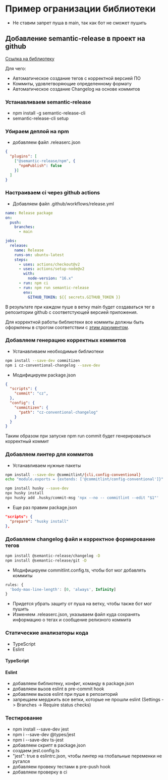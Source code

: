 # Пример огранизации библиотеки

- Не ставим запрет пуша в main, так как бот не сможет пушить

## Добавление semantic-release в проект на github

[Ссылка на библиотеку](https://github.com/semantic-release/semantic-release)

Для чего:
- Автоматическое создание тегов с корректной версией ПО
- Коммиты, удовлетворяющие определенному формату
- Автоматическое создание Changelog на основе коммитов

### Устанавливаем semantic-release

- npm install -g semantic-release-cli
- semantic-release-cli setup

### Убираем деплой на npm

- добавляем файл .releaserc.json
```json
{
  "plugins": [
    ["@semantic-release/npm", {
      "npmPublish": false
    }]
  ]
}
```

### Настраиваем ci через github actions

- Добавляем файл .github/workflows/release.yml

```yml
name: Release package
on:
  push:
    branches:
      - main

jobs:
  release:
    name: Release
    runs-on: ubuntu-latest
    steps:
      - uses: actions/checkout@v2
      - uses: actions/setup-node@v2
        with:
          node-version: "16.x"
      - run: npm ci
      - run: npm run semantic-release
        env:
          GITHUB_TOKEN: ${{ secrets.GITHUB_TOKEN }}
```

В результате при каждом пуше в ветку main будет создаваться тег в репозитории github с соответстующей версией приложения.

Для корректной работы библиотеки все коммиты должны быть оформлены в строгом соответствии с [этим документом](https://github.com/angular/angular/blob/master/CONTRIBUTING.md#-commit-message-format).

### Добавляем генерацию корректных коммитов

- Устанавливаем необходимые библиотеки

```bash
npm install --save-dev commitizen
npm i cz-conventional-changelog --save-dev
```

- Модифицируем package.json

```json
{
  "scripts": {
    "commit": "cz",
  },
  "config": {
    "commitizen": {
      "path": "cz-conventional-changelog"
    }
  }
}
```

Таким образом при запуске npm run commit будет генерироваться корректный коммит

### Добавляем линтер для коммитов

- Устанавливаем нужные пакеты

```bash
npm install --save-dev @commitlint/{cli,config-conventional}
echo "module.exports = {extends: ['@commitlint/config-conventional']}" > commitlint.config.js

npm install husky --save-dev
npx husky install
npx husky add .husky/commit-msg 'npx --no -- commitlint --edit "$1"'
```

- Еще раз правим package.json

```json
"scripts": {
  "prepare": "husky install"
},
```

### Добавляем changelog файл и корректное формирование тегов

```bash
npm install @semantic-release/changelog -D
npm install @semantic-release/git -D
```

- Модифицируем commitlint.config.ts, чтобы бот мог добавлять коммиты

```ts
rules: {
  'body-max-line-length': [0, 'always', Infinity]
}
```

- Придется убрать защиту от пуша на ветку, чтобы также бот мог пушить
- Изменяем .releaserc.json, указываем файл куда сохранять информацию о тегах и сообщение релизного коммита

### Статические анализаторы кода

- TypeScript
- Eslint


#### TypeScript

#### Eslint

- добавляем библиотеку, конфиг, команду в package.json
- добавляем вызов eslint в pre-commit hook
- добавляем вызов eslint при пуше в репозиторий
- запрещаем мерджить все ветки, которые не прошли eslint (Settings -> Branches -> Require status checks)

### Тестирование

- npm install --save-dev jest
- npm i --save-dev @types/jest
- npm i --save-dev ts-jest
- добавляем скрипт в package.json
- создаем jest.config.ts
- "jest": true в eslintrc.json, чтобы линтер на глобальные переменки не ругался
- добавляем провеку тестами в pre-push hook
- добавляем проверку в ci
